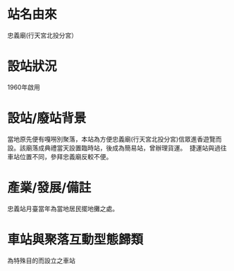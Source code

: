 # 站名由來

忠義廟(行天宮北投分宮） 

# 設站狀況

1960年啟用 

# 設站/廢站背景

當地原先便有嘎嘮別聚落，本站為方便忠義廟(行天宮北投分宮)信眾進香遊覽而設。該廟落成典禮當天設置臨時站，後成為簡易站，曾辦理貨運。 
捷運站與過往車站位置不同，參拜忠義廟反較不便。 

# 產業/發展/備註

忠義站月臺當年為當地居民擺地攤之處。 

# 車站與聚落互動型態歸類

為特殊目的而設立之車站 
